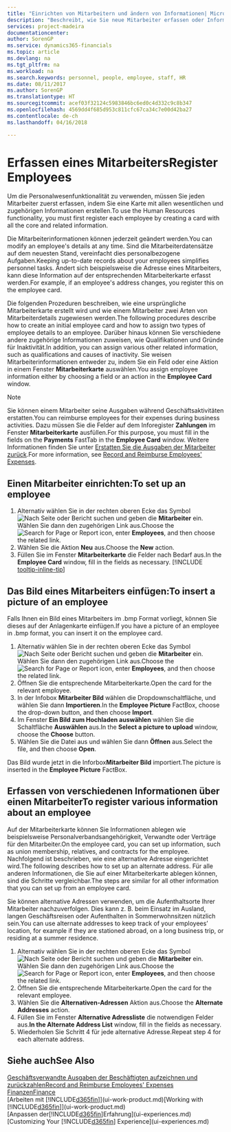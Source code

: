 ```yaml
---
title: "Einrichten von Mitarbeitern und ändern von Informationen| Microsoft Docs"
description: "Beschreibt, wie Sie neue Mitarbeiter erfassen oder Informationen für vorhandene Mitarbeiter bearbeiten."
services: project-madeira
documentationcenter: 
author: SorenGP
ms.service: dynamics365-financials
ms.topic: article
ms.devlang: na
ms.tgt_pltfrm: na
ms.workload: na
ms.search.keywords: personnel, people, employee, staff, HR
ms.date: 08/11/2017
ms.author: SorenGP
ms.translationtype: HT
ms.sourcegitcommit: acef03f32124c5983846bc6ed0c4d332c9c8b347
ms.openlocfilehash: 4569dd4f685d953c811cfc67ca34c7e00d42ba27
ms.contentlocale: de-ch
ms.lasthandoff: 04/16/2018

---
```

# <a name="register-employees"></a><span data-ttu-id="e6ff1-103">Erfassen eines Mitarbeiters</span><span class="sxs-lookup"><span data-stu-id="e6ff1-103">Register Employees</span></span>
<span data-ttu-id="e6ff1-104">Um die Personalwesenfunktionalität zu verwenden, müssen Sie jeden Mitarbeiter zuerst erfassen, indem Sie eine Karte mit allen wesentlichen und zugehörigen Informationen erstellen.</span><span class="sxs-lookup"><span data-stu-id="e6ff1-104">To use the Human Resources functionality, you must first register each employee by creating a card with all the core and related information.</span></span>

<span data-ttu-id="e6ff1-105">Die Mitarbeiterinformationen können jederzeit geändert werden.</span><span class="sxs-lookup"><span data-stu-id="e6ff1-105">You can modify an employee's details at any time.</span></span> <span data-ttu-id="e6ff1-106">Sind die Mitarbeiterdatensätze auf dem neuesten Stand, vereinfacht dies personalbezogene Aufgaben.</span><span class="sxs-lookup"><span data-stu-id="e6ff1-106">Keeping up-to-date records about your employees simplifies personnel tasks.</span></span> <span data-ttu-id="e6ff1-107">Ändert sich beispielsweise die Adresse eines Mitarbeiters, kann diese Information auf der entsprechenden Mitarbeiterkarte erfasst werden.</span><span class="sxs-lookup"><span data-stu-id="e6ff1-107">For example, if an employee's address changes, you register this on the employee card.</span></span>

<span data-ttu-id="e6ff1-108">Die folgenden Prozeduren beschreiben, wie eine ursprüngliche Mitarbeiterkarte erstellt wird und wie einem Mitarbeiter zwei Arten von Mitarbeiterdetails zugewiesen werden.</span><span class="sxs-lookup"><span data-stu-id="e6ff1-108">The following procedures describe how to create an initial employee card and how to assign two types of employee details to an employee.</span></span> <span data-ttu-id="e6ff1-109">Darüber hinaus können Sie verschiedene andere zugehörige Informationen zuweisen, wie Qualifikationen und Gründe für Inaktivität.</span><span class="sxs-lookup"><span data-stu-id="e6ff1-109">In addition, you can assign various other related information, such as qualifications and causes of inactivity.</span></span> <span data-ttu-id="e6ff1-110">Sie weisen Mitarbeiterinformationen entweder zu, indem Sie ein Feld oder eine Aktion in einem Fenster **Mitarbeiterkarte** auswählen.</span><span class="sxs-lookup"><span data-stu-id="e6ff1-110">You assign employee information either by choosing a field or an action in the **Employee Card** window.</span></span>

> [!NOTE]  
> <span data-ttu-id="e6ff1-111">Sie können einem Mitarbeiter seine Ausgaben während Geschäftsaktivitäten erstatten.</span><span class="sxs-lookup"><span data-stu-id="e6ff1-111">You can reimburse employees for their expenses during business activities.</span></span> <span data-ttu-id="e6ff1-112">Dazu müssen Sie die Felder auf dem Inforegister **Zahlungen** im Fenster **Mitarbeiterkarte** ausfüllen.</span><span class="sxs-lookup"><span data-stu-id="e6ff1-112">For this purpose, you must fill in the fields on the **Payments** FastTab in the **Employee Card** window.</span></span> <span data-ttu-id="e6ff1-113">Weitere Informationen finden Sie unter [Erstatten Sie die Ausgaben der Mitarbeiter zurück](finance-how-record-reimburse-employee-expenses.md).</span><span class="sxs-lookup"><span data-stu-id="e6ff1-113">For more information, see [Record and Reimburse Employees' Expenses](finance-how-record-reimburse-employee-expenses.md).</span></span>

## <a name="to-set-up-an-employee"></a><span data-ttu-id="e6ff1-114">Einen Mitarbeiter einrichten:</span><span class="sxs-lookup"><span data-stu-id="e6ff1-114">To set up an employee</span></span>
1. <span data-ttu-id="e6ff1-115">Alternativ wählen Sie in der rechten oberen Ecke das Symbol ![Nach Seite oder Bericht suchen](media/ui-search/search_small.png "Nach Seite oder Bericht suchen") und geben die **Mitarbeiter** ein. Wählen Sie dann den zugehörigen Link aus.</span><span class="sxs-lookup"><span data-stu-id="e6ff1-115">Choose the ![Search for Page or Report](media/ui-search/search_small.png "Search for Page or Report icon") icon, enter **Employees**, and then choose the related link.</span></span>
2. <span data-ttu-id="e6ff1-116">Wählen Sie die Aktion **Neu** aus.</span><span class="sxs-lookup"><span data-stu-id="e6ff1-116">Choose the **New** action.</span></span>
3. <span data-ttu-id="e6ff1-117">Füllen Sie im Fenster **Mitarbeiterkarte** die Felder nach Bedarf aus.</span><span class="sxs-lookup"><span data-stu-id="e6ff1-117">In the **Employee Card** window, fill in the fields as necessary.</span></span> [!INCLUDE [tooltip-inline-tip](includes/tooltip-inline-tip_md.md)]

## <a name="to-insert-a-picture-of-an-employee"></a><span data-ttu-id="e6ff1-118">Das Bild eines Mitarbeiters einfügen:</span><span class="sxs-lookup"><span data-stu-id="e6ff1-118">To insert a picture of an employee</span></span>
<span data-ttu-id="e6ff1-119">Falls Ihnen ein Bild eines Mitarbeiters im .bmp Format vorliegt,  können Sie dieses auf der Anlagenkarte einfügen.</span><span class="sxs-lookup"><span data-stu-id="e6ff1-119">If you have a picture of an employee in .bmp format, you can insert it on the employee card.</span></span>

1. <span data-ttu-id="e6ff1-120">Alternativ wählen Sie in der rechten oberen Ecke das Symbol ![Nach Seite oder Bericht suchen](media/ui-search/search_small.png "Nach Seite oder Bericht suchen") und geben die **Mitarbeiter** ein. Wählen Sie dann den zugehörigen Link aus.</span><span class="sxs-lookup"><span data-stu-id="e6ff1-120">Choose the ![Search for Page or Report](media/ui-search/search_small.png "Search for Page or Report icon") icon, enter **Employees**, and then choose the related link.</span></span>
2. <span data-ttu-id="e6ff1-121">Öffnen Sie die entsprechende Mitarbeiterkarte.</span><span class="sxs-lookup"><span data-stu-id="e6ff1-121">Open the card for the relevant employee.</span></span>
3. <span data-ttu-id="e6ff1-122">In der Infobox **Mitarbeiter Bild** wählen die Dropdownschaltfläche, und wählen Sie dann **Importieren**.</span><span class="sxs-lookup"><span data-stu-id="e6ff1-122">In the **Employee Picture** FactBox, choose the drop-down button, and then choose **Import**.</span></span>
4. <span data-ttu-id="e6ff1-123">Im Fenster **Ein Bild zum Hochladen auswählen** wählen Sie die Schaltfläche **Auswählen** aus.</span><span class="sxs-lookup"><span data-stu-id="e6ff1-123">In the **Select a picture to upload** window, choose the **Choose** button.</span></span>
5. <span data-ttu-id="e6ff1-124">Wählen Sie die Datei aus und wählen Sie dann **Öffnen** aus.</span><span class="sxs-lookup"><span data-stu-id="e6ff1-124">Select the file, and then choose **Open**.</span></span>

<span data-ttu-id="e6ff1-125">Das Bild wurde jetzt in die Inforbox**Mitarbeiter Bild** importiert.</span><span class="sxs-lookup"><span data-stu-id="e6ff1-125">The picture is inserted in the **Employee Picture** FactBox.</span></span>

## <a name="to-register-various-information-about-an-employee"></a><span data-ttu-id="e6ff1-126">Erfassen von verschiedenen Informationen über einen Mitarbeiter</span><span class="sxs-lookup"><span data-stu-id="e6ff1-126">To register various information about an employee</span></span>
<span data-ttu-id="e6ff1-127">Auf der Mitarbeiterkarte können Sie Informationen ablegen wie beispielsweise Personalverbandsangehörigkeit, Verwandte oder Verträge für den Mitarbeiter.</span><span class="sxs-lookup"><span data-stu-id="e6ff1-127">On the employee card, you can set up information, such as union membership, relatives, and contracts for the employee.</span></span> <span data-ttu-id="e6ff1-128">Nachfolgend ist beschrieben, wie eine alternative Adresse eingerichtet wird.</span><span class="sxs-lookup"><span data-stu-id="e6ff1-128">The following describes how to set up an alternate address.</span></span> <span data-ttu-id="e6ff1-129">Für alle anderen Informationen, die Sie auf einer Mitarbeiterkarte ablegen können, sind die Schritte vergleichbar.</span><span class="sxs-lookup"><span data-stu-id="e6ff1-129">The steps are similar for all other information that you can set up from an employee card.</span></span>

<span data-ttu-id="e6ff1-130">Sie können alternative Adressen verwenden, um die Aufenthaltsorte Ihrer Mitarbeiter nachzuverfolgen. Dies kann z. B. beim Einsatz im Ausland, langen Geschäftsreisen oder Aufenthalten in Sommerwohnsitzen nützlich sein.</span><span class="sxs-lookup"><span data-stu-id="e6ff1-130">You can use alternate addresses to keep track of your employees’ location, for example if they are stationed abroad, on a long business trip, or residing at a summer residence.</span></span>

1. <span data-ttu-id="e6ff1-131">Alternativ wählen Sie in der rechten oberen Ecke das Symbol ![Nach Seite oder Bericht suchen](media/ui-search/search_small.png "Nach Seite oder Bericht suchen") und geben die **Mitarbeiter** ein. Wählen Sie dann den zugehörigen Link aus.</span><span class="sxs-lookup"><span data-stu-id="e6ff1-131">Choose the ![Search for Page or Report](media/ui-search/search_small.png "Search for Page or Report icon") icon, enter **Employees**, and then choose the related link.</span></span>
2. <span data-ttu-id="e6ff1-132">Öffnen Sie die entsprechende Mitarbeiterkarte.</span><span class="sxs-lookup"><span data-stu-id="e6ff1-132">Open the card for the relevant employee.</span></span>
3. <span data-ttu-id="e6ff1-133">Wählen Sie die **Alternativen-Adressen** Aktion aus.</span><span class="sxs-lookup"><span data-stu-id="e6ff1-133">Choose the **Alternate Addresses** action.</span></span>
4. <span data-ttu-id="e6ff1-134">Füllen Sie im Fenster **Alternative Adressliste** die notwendigen Felder aus.</span><span class="sxs-lookup"><span data-stu-id="e6ff1-134">**In the Alternate Address List** window, fill in the fields as necessary.</span></span>
5. <span data-ttu-id="e6ff1-135">Wiederholen Sie Schritt 4 für jede alternative Adresse.</span><span class="sxs-lookup"><span data-stu-id="e6ff1-135">Repeat step 4 for each alternate address.</span></span>

## <a name="see-also"></a><span data-ttu-id="e6ff1-136">Siehe auch</span><span class="sxs-lookup"><span data-stu-id="e6ff1-136">See Also</span></span>
[<span data-ttu-id="e6ff1-137">Geschäftsverwandte Ausgaben der Beschäftigten aufzeichnen und zurückzahlen</span><span class="sxs-lookup"><span data-stu-id="e6ff1-137">Record and Reimburse Employees' Expenses</span></span>](finance-how-record-reimburse-employee-expenses.md)  
[<span data-ttu-id="e6ff1-138">Finanzen</span><span class="sxs-lookup"><span data-stu-id="e6ff1-138">Finance</span></span>](finance.md)  
<span data-ttu-id="e6ff1-139">[Arbeiten mit [!INCLUDE[d365fin](includes/d365fin_md.md)]](ui-work-product.md)</span><span class="sxs-lookup"><span data-stu-id="e6ff1-139">[Working with [!INCLUDE[d365fin](includes/d365fin_md.md)]](ui-work-product.md)</span></span>  
<span data-ttu-id="e6ff1-140">[Anpassen der[!INCLUDE[d365fin](includes/d365fin_md.md)]Erfahrung](ui-experiences.md)</span><span class="sxs-lookup"><span data-stu-id="e6ff1-140">[Customizing Your [!INCLUDE[d365fin](includes/d365fin_md.md)] Experience](ui-experiences.md)</span></span>

